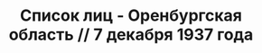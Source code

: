 ---
title: Список лиц - Оренбургская область // 7 декабря 1937 года
description: РГАСПИ, ф.17, оп.171, дело 413, лист 223
images:
- /disk/pictures/v05/17-171-413-223.jpg
- /disk/pictures/v05/17-171-413-224.jpg
- /disk/pictures/v05/17-171-413-225.jpg
- /disk/pictures/v05/17-171-413-226.jpg
- /disk/pictures/v05/17-171-413-227.jpg
- /disk/pictures/v05/17-171-413-228.jpg
---